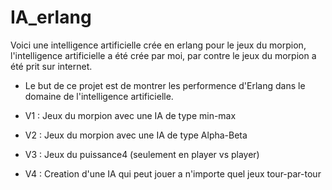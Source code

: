 # IA_erlang

Voici une intelligence artificielle crée en erlang pour le jeux du morpion,
l'intelligence artificielle a été crée par moi, par contre le jeux du morpion a été prit sur internet.

*	Le but de ce projet est de montrer les performence d'Erlang dans le domaine de l'intelligence artificielle.

*	V1 : Jeux du morpion avec une IA de type min-max
*	V2 : Jeux du morpion avec une IA de type Alpha-Beta
*	V3 : Jeux du puissance4 (seulement en player vs player) 
*	V4 : Creation d'une IA qui peut jouer a n'importe quel jeux tour-par-tour
